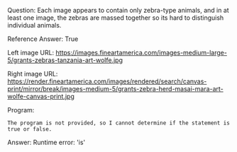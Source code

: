 Question: Each image appears to contain only zebra-type animals, and in at least one image, the zebras are massed together so its hard to distinguish individual animals.

Reference Answer: True

Left image URL: https://images.fineartamerica.com/images-medium-large-5/grants-zebras-tanzania-art-wolfe.jpg

Right image URL: https://render.fineartamerica.com/images/rendered/search/canvas-print/mirror/break/images-medium-5/grants-zebra-herd-masai-mara-art-wolfe-canvas-print.jpg

Program:

```
The program is not provided, so I cannot determine if the statement is true or false.
```
Answer: Runtime error: 'is'

